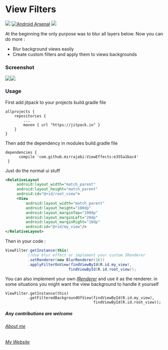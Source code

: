 # View Filters
[![](https://jitpack.io/v/mirrajabi/ViewEffects.svg)](https://jitpack.io/#mirrajabi/ViewEffects) [![Android Arsenal](https://img.shields.io/badge/Android%20Arsenal-ViewEffects-green.svg?style=true)](https://android-arsenal.com/details/1/4360)&nbsp;<a href="http://www.methodscount.com/?lib=com.github.mirrajabi%3AViewEffects%3A1.0"><img src="https://img.shields.io/badge/Methods and size-50 | 8 KB-e91e63.svg"/></a>

At the beginning the only purpose was to blur all layers below.
Now you can do more :
- Blur background views easily
- Create custom filters and apply them to views backgrounds

### Screenshot
![](https://cloud.githubusercontent.com/assets/8886687/18458361/c1b9227c-7975-11e6-8105-84a58c37c2aa.jpg)![](https://cloud.githubusercontent.com/assets/8886687/18769067/bab40082-8136-11e6-9083-90a74fc86fde.jpg)


### Usage
First add jitpack to your projects build.gradle file
```	
allprojects {
   	repositories {
   		...
   		maven { url "https://jitpack.io" }
   	}
}
```
Then add the dependency in modules build.gradle file
```
dependencies {
	  compile 'com.github.mirrajabi:ViewEffects:e355a1bac4'
 }
```
Just do the normal ui stuff
```xml
<RelativeLayout
     android:layout_width="match_parent" 
     android:layout_height="match_parent"
     android:id="@+id/root_view">
     <View
         android:layout_width="match_parent"
         android:layout_height="100dp"
         android:layout_marginTop="100dp"
         android:layout_marginLeft="20dp"
         android:layout_marginRight="10dp"
         android:id="@+id/my_view"/>
</RelativeLayout>
```

Then in your code : 
```java
ViewFilter.getInstance(this)
          //Use blur effect or implement your custom IRenderer
          .setRenderer(new BlurRenderer(16)) 
          .applyFilterOnView(findViewById(R.id.my_view),
                            findViewById(R.id.root_view));
```

You can also implement your own  [_IRenderer_](https://github.com/mirrajabi/ViewEffects/blob/master/library/src/main/java/ir/mirrajabi/viewfilter/core/IRenderer.java) and use it as the renderer.
in some situations you might want the view background to handle it yourself
```
ViewFilter.getInstance(this)
          .getFilteredBackgroundOfView(findViewById(R.id.my_view),
                                       findViewById(R.id.root_view));
```
##### Any contributions are welcome

###### [About me](https://about.me/mohammadmirrajabi)
###### [My Website](http://mirrajabi.ir)


